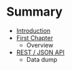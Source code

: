# Summary

* [Introduction](README.md)
* [First Chapter](chapter1.md)
   * Overview
* [REST / JSON API](Overview)
   * Data dump

